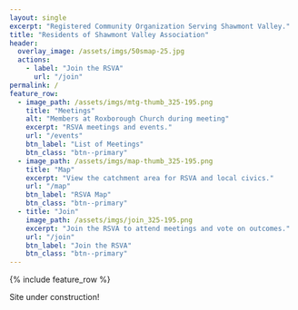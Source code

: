 ```yaml
---
layout: single
excerpt: "Registered Community Organization Serving Shawmont Valley."
title: "Residents of Shawmont Valley Association"
header:
  overlay_image: /assets/imgs/50smap-25.jpg
  actions:
    - label: "Join the RSVA"
      url: "/join"
permalink: /
feature_row:
  - image_path: /assets/imgs/mtg-thumb_325-195.png
    title: "Meetings"
    alt: "Members at Roxborough Church during meeting"
    excerpt: "RSVA meetings and events."
    url: "/events"
    btn_label: "List of Meetings"
    btn_class: "btn--primary"
  - image_path: /assets/imgs/map-thumb_325-195.png
    title: "Map"
    excerpt: "View the catchment area for RSVA and local civics."
    url: "/map"
    btn_label: "RSVA Map"
    btn_class: "btn--primary"
  - title: "Join"
    image_path: /assets/imgs/join_325-195.png  
    excerpt: "Join the RSVA to attend meetings and vote on outcomes."
    url: "/join" 
    btn_label: "Join the RSVA"
    btn_class: "btn--primary"
---
```


{% include feature_row %}

Site under construction!